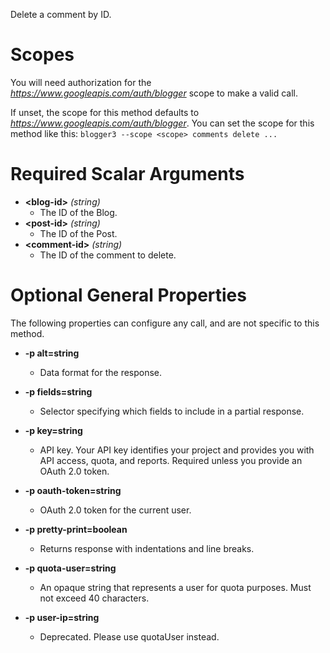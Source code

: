 Delete a comment by ID.
# Scopes

You will need authorization for the *https://www.googleapis.com/auth/blogger* scope to make a valid call.

If unset, the scope for this method defaults to *https://www.googleapis.com/auth/blogger*.
You can set the scope for this method like this: `blogger3 --scope <scope> comments delete ...`
# Required Scalar Arguments
* **&lt;blog-id&gt;** *(string)*
    - The ID of the Blog.
* **&lt;post-id&gt;** *(string)*
    - The ID of the Post.
* **&lt;comment-id&gt;** *(string)*
    - The ID of the comment to delete.
# Optional General Properties

The following properties can configure any call, and are not specific to this method.

* **-p alt=string**
    - Data format for the response.

* **-p fields=string**
    - Selector specifying which fields to include in a partial response.

* **-p key=string**
    - API key. Your API key identifies your project and provides you with API access, quota, and reports. Required unless you provide an OAuth 2.0 token.

* **-p oauth-token=string**
    - OAuth 2.0 token for the current user.

* **-p pretty-print=boolean**
    - Returns response with indentations and line breaks.

* **-p quota-user=string**
    - An opaque string that represents a user for quota purposes. Must not exceed 40 characters.

* **-p user-ip=string**
    - Deprecated. Please use quotaUser instead.
